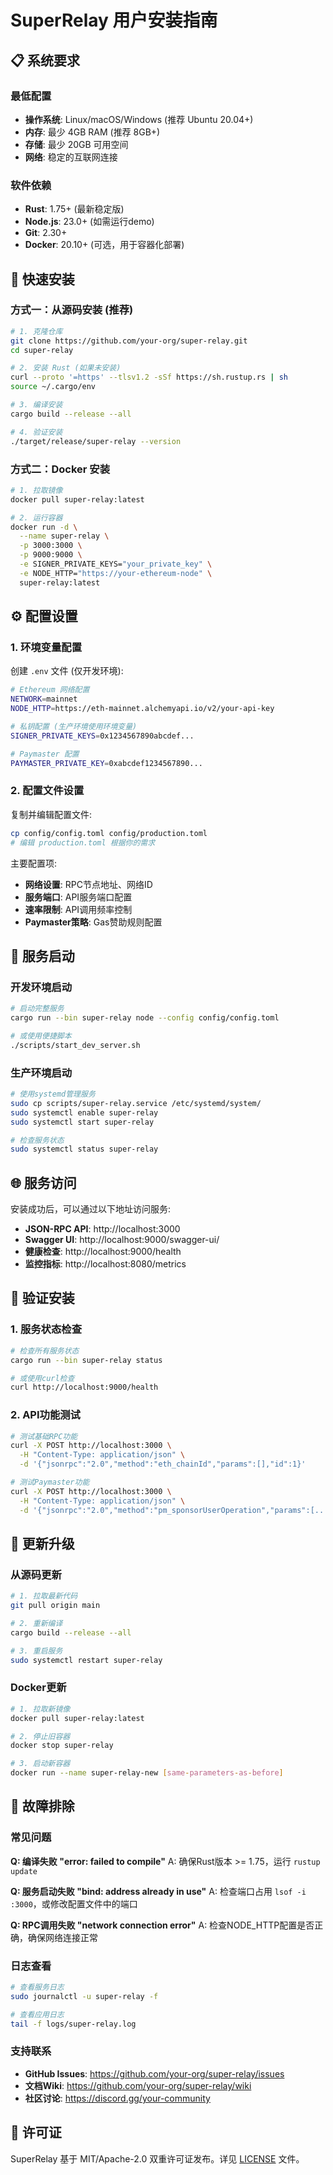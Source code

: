 # SuperRelay 用户安装指南

## 📋 系统要求

### 最低配置
- **操作系统**: Linux/macOS/Windows (推荐 Ubuntu 20.04+)
- **内存**: 最少 4GB RAM (推荐 8GB+)
- **存储**: 最少 20GB 可用空间
- **网络**: 稳定的互联网连接

### 软件依赖
- **Rust**: 1.75+ (最新稳定版)
- **Node.js**: 23.0+ (如需运行demo)
- **Git**: 2.30+
- **Docker**: 20.10+ (可选，用于容器化部署)

## 🚀 快速安装

### 方式一：从源码安装 (推荐)

```bash
# 1. 克隆仓库
git clone https://github.com/your-org/super-relay.git
cd super-relay

# 2. 安装 Rust (如果未安装)
curl --proto '=https' --tlsv1.2 -sSf https://sh.rustup.rs | sh
source ~/.cargo/env

# 3. 编译安装
cargo build --release --all

# 4. 验证安装
./target/release/super-relay --version
```

### 方式二：Docker 安装

```bash
# 1. 拉取镜像
docker pull super-relay:latest

# 2. 运行容器
docker run -d \
  --name super-relay \
  -p 3000:3000 \
  -p 9000:9000 \
  -e SIGNER_PRIVATE_KEYS="your_private_key" \
  -e NODE_HTTP="https://your-ethereum-node" \
  super-relay:latest
```

## ⚙️ 配置设置

### 1. 环境变量配置

创建 `.env` 文件 (仅开发环境):
```bash
# Ethereum 网络配置
NETWORK=mainnet
NODE_HTTP=https://eth-mainnet.alchemyapi.io/v2/your-api-key

# 私钥配置 (生产环境使用环境变量)
SIGNER_PRIVATE_KEYS=0x1234567890abcdef...

# Paymaster 配置
PAYMASTER_PRIVATE_KEY=0xabcdef1234567890...
```

### 2. 配置文件设置

复制并编辑配置文件:
```bash
cp config/config.toml config/production.toml
# 编辑 production.toml 根据你的需求
```

主要配置项:
- **网络设置**: RPC节点地址、网络ID
- **服务端口**: API服务端口配置
- **速率限制**: API调用频率控制
- **Paymaster策略**: Gas赞助规则配置

## 🔧 服务启动

### 开发环境启动
```bash
# 启动完整服务
cargo run --bin super-relay node --config config/config.toml

# 或使用便捷脚本
./scripts/start_dev_server.sh
```

### 生产环境启动
```bash
# 使用systemd管理服务
sudo cp scripts/super-relay.service /etc/systemd/system/
sudo systemctl enable super-relay
sudo systemctl start super-relay

# 检查服务状态
sudo systemctl status super-relay
```

## 🌐 服务访问

安装成功后，可以通过以下地址访问服务:

- **JSON-RPC API**: http://localhost:3000
- **Swagger UI**: http://localhost:9000/swagger-ui/
- **健康检查**: http://localhost:9000/health
- **监控指标**: http://localhost:8080/metrics

## 🧪 验证安装

### 1. 服务状态检查
```bash
# 检查所有服务状态
cargo run --bin super-relay status

# 或使用curl检查
curl http://localhost:9000/health
```

### 2. API功能测试
```bash
# 测试基础RPC功能
curl -X POST http://localhost:3000 \
  -H "Content-Type: application/json" \
  -d '{"jsonrpc":"2.0","method":"eth_chainId","params":[],"id":1}'

# 测试Paymaster功能
curl -X POST http://localhost:3000 \
  -H "Content-Type: application/json" \
  -d '{"jsonrpc":"2.0","method":"pm_sponsorUserOperation","params":[...],"id":1}'
```

## 🔄 更新升级

### 从源码更新
```bash
# 1. 拉取最新代码
git pull origin main

# 2. 重新编译
cargo build --release --all

# 3. 重启服务
sudo systemctl restart super-relay
```

### Docker更新
```bash
# 1. 拉取新镜像
docker pull super-relay:latest

# 2. 停止旧容器
docker stop super-relay

# 3. 启动新容器
docker run --name super-relay-new [same-parameters-as-before]
```

## 🚨 故障排除

### 常见问题

**Q: 编译失败 "error: failed to compile"**
A: 确保Rust版本 >= 1.75，运行 `rustup update`

**Q: 服务启动失败 "bind: address already in use"**
A: 检查端口占用 `lsof -i :3000`，或修改配置文件中的端口

**Q: RPC调用失败 "network connection error"**
A: 检查NODE_HTTP配置是否正确，确保网络连接正常

### 日志查看
```bash
# 查看服务日志
sudo journalctl -u super-relay -f

# 查看应用日志
tail -f logs/super-relay.log
```

### 支持联系
- **GitHub Issues**: https://github.com/your-org/super-relay/issues
- **文档Wiki**: https://github.com/your-org/super-relay/wiki
- **社区讨论**: https://discord.gg/your-community

## 📄 许可证

SuperRelay 基于 MIT/Apache-2.0 双重许可证发布。详见 [LICENSE](../LICENSE) 文件。